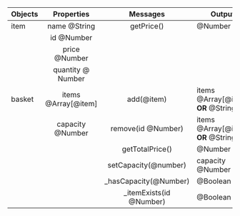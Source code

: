 | Objects | Properties | Messages | Output |
| - | :-: | :-: | - |
| item  | name @String | getPrice() | @Number
|| id @Number
|| price @Number
|| quantity @ Number
| basket | items @Array[@item]| add(@item) | items @Array[@item] **OR** @String
|| capacity @Number| remove(id @Number) | items @Array[@item] **OR** @String
||| getTotalPrice() | @Number 
||| setCapacity(@number) | capacity @Number
||| _hasCapacity(@Number) | @Boolean
||| _itemExists(id @Number) | @Boolean